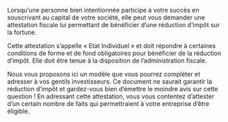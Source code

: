Lorsqu’une personne bien intentionnée participe à votre succès en souscrivant au capital de votre société, elle peut vous demander une attestation fiscale lui permettant de bénéficier d’une réduction d’impôt sur la fortune. 

Cette attestation s’appelle « Etat Individuel » et doit répondre à certaines conditions de forme et de fond obligatoires pour bénéficier de la réduction d’impôt. Elle doit être tenue à la disposition de l’administration fiscale.

Nous vous proposons ici un modèle que vous pourrez compléter et adresser à vos gentils investisseurs. Ce document ne saurait garantir la réduction d’impôt et gardez-vous bien d’émettre le moindre avis sur cette question ! En adressant cette attestation, vous vous contentez d’attester d’un certain nombre de faits qui permettraient à votre entreprise d’être éligible. 